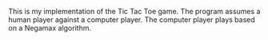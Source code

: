 This is my implementation of the Tic Tac Toe game. The program assumes a human player against a computer player. The computer player plays based on a Negamax algorithm.